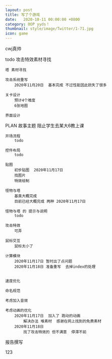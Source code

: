 ```yaml
---
layout: post
title: 写了个游戏
date:   2020-10-11 00:00:00 +0800
category: OOP yyds！
thumbnail: style/image/Twitter/1-71.jpg
icon: game
---
```






cwj真帅


todo
    攻击特效素材寻找

    塔 素材寻找

    攻击系统重写
        2020年11月20日  基本完成 不过性能因此损失了很多

    关卡设计
        预计4个难度
        6张地图
    
    界面设计






PLAN
    故事主题
        阻止学生去某大6教上课

    开场流程
        todo

    控件布局
        todo

    贴图
        初步贴图  2020年11月17日
        找图片
        特效绘制
    
    怪物与塔
        基类大概完成
        目前已经大概完成 两种 2020年11月17日

    怪物与塔 的 提示与说明
        todo

    攻击特效
        可弄

    鼠标交互
        鼠标太小了

    计算模块
        2020年11月17日 暂时出了点问题
        2020年11月18日 准备重写  去掉index的处理
        

    速度优化

    命名规范

    考虑加入音效

    考虑动画的优化
        2020年11月17日  加入了 跑动的动画
            解决办法 堆素材  感谢在网上找到的免费素材
        2020年11月18日
            找了攻击特效的 但不满意  停滞不前




报告撰写









123
















